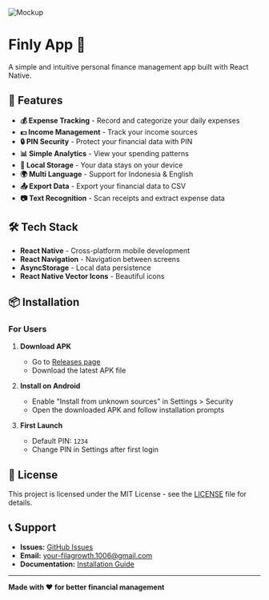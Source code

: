 ![Mockup](docs/mockups/screenshots.png)

# Finly App 📱

A simple and intuitive personal finance management app built with React Native.

## 🚀 Features

- **💰 Expense Tracking** - Record and categorize your daily expenses
- **💵 Income Management** - Track your income sources
- **🔒 PIN Security** - Protect your financial data with PIN
- **📊 Simple Analytics** - View your spending patterns
- **💾 Local Storage** - Your data stays on your device
- **🌍 Multi Language** - Support for Indonesia & English
- **📤 Export Data** - Export your financial data to CSV
- **📷 Text Recognition** - Scan receipts and extract expense data


## 🛠️ Tech Stack

- **React Native** - Cross-platform mobile development
- **React Navigation** - Navigation between screens
- **AsyncStorage** - Local data persistence
- **React Native Vector Icons** - Beautiful icons

## 📦 Installation

### For Users

1. **Download APK**
   - Go to [Releases page](https://github.com/muhammalif/finly-app/releases)
   - Download the latest APK file

2. **Install on Android**
   - Enable "Install from unknown sources" in Settings > Security
   - Open the downloaded APK and follow installation prompts

3. **First Launch**
   - Default PIN: `1234`
   - Change PIN in Settings after first login

## 📝 License

This project is licensed under the MIT License - see the [LICENSE](LICENSE) file for details.

## 📞 Support

- **Issues:** [GitHub Issues](https://github.com/muhammalif/finly-app/issues)
- **Email:** your-filagrowth.1006@gmail.com
- **Documentation:** [Installation Guide](docs/INSTALL.md)

---

**Made with ❤️ for better financial management**

